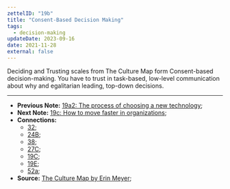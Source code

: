```yaml
---
zettelID: "19b"
title: "Consent-Based Decision Making"
tags:
  - decision-making
updateDate: 2023-09-16
date: 2021-11-28
external: false
---
```


Deciding and Trusting scales from The Culture Map form Consent-based decision-making.
You have to trust in task-based, low-level communication about why and egalitarian leading, top-down decisions.

---

- **Previous Note:** [19a2: The process of choosing a new technology](/notes/19a2/);
- **Next Note:** [19c: How to move faster in organizations](/notes/19c/);
- **Connections:**
  - [32](/notes/32/);
  - [24B](/notes/24b/);
  - [38](/notes/38/);
  - [27C](/notes/27c/);
  - [19C](/notes/19c/);
  - [19E](/notes/19e/);
  - [52a](/notes/52a/);
- **Source:** [The Culture Map by Erin Meyer](/high-productivity-and-clear-communication-in-different-cultures/);
